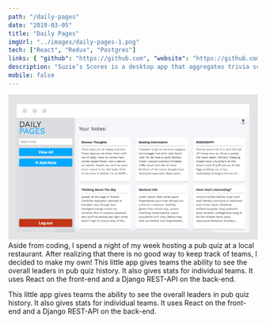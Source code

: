 ```yaml
---
path: "/daily-pages"
date: "2019-03-05"
title: "Daily Pages"
imgUrl: "../images/daily-pages-1.png"
tech: ["React", "Redux", "Postgres"]
links: { "github": "https://github.com", "website": "https://github.com" }
description: "Suzie’s Scores is a desktop app that aggregates trivia scores providing teams with long-term statistics of their performance over time."
mobile: false
---
```


![alt text](../images/daily-pages-1.png)
Aside from coding, I spend a night of my week hosting a pub quiz at a local restaurant. After realizing that there is no good way to keep track of teams, I decided to make my own! This little app gives teams the ability to see the overall leaders in pub quiz history. It also gives stats for individual teams. It uses React on the front-end and a Django REST-API on the back-end.

This little app gives teams the ability to see the overall leaders in pub quiz history. It also gives stats for individual teams. It uses React on the front-end and a Django REST-API on the back-end.
